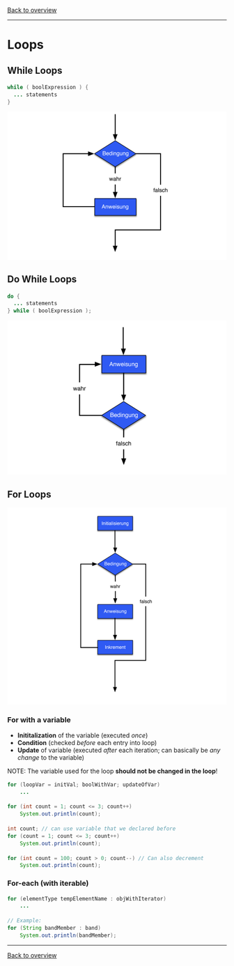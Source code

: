 [Back to overview](./00_Java_SyntaxGuide.md)

---
# Loops

## While Loops
```java
while ( boolExpre­ssion ) {
 ­ ... ­st­ate­ments
}
```

![while](while.png)

## Do While Loops

```java
do {
 ­ ... ­st­ate­ments
} while ( boolExpre­ssion );
```
![doWhile](doWhile.png)

## For Loops
![for](for.png)

### For with a variable

- **Inititalization** of the variable (executed *once*)
- **Condition** (checked *before* each entry into loop)
- **Update** of variable (executed *after* each iteration; can basically be *any change* to the variable)

NOTE: The variable used for the loop **should not be changed in the loop**!

```java
for (loopVar = initVal; boolWithVar; updateOfVar)
    ...

for (int count = 1; count <= 3; count++)
    System.out.println(count);

int count; // can use variable that we declared before
for (count = 1; count <= 3; count++)
    System.out.println(count);

for (int count = 100; count > 0; count--) // Can also decrement
    System.out.println(count);
```

### For-each (with iterable)

```java
for (elementType tempElementName : objWithIterator)
    ...

// Example:    
for (String bandMember : band)
    System.out.println(bandMember);
```

---

[Back to overview](./00_Java_SyntaxGuide.md)
